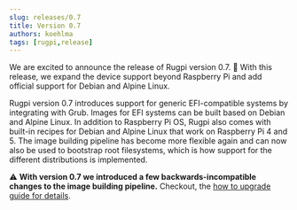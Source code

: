 ```yaml
---
slug: releases/0.7
title: Version 0.7
authors: koehlma
tags: [rugpi,release]
---
```


We are excited to announce the release of Rugpi version 0.7. 🎉 With this release, we expand the device support beyond Raspberry Pi and add official support for Debian and Alpine Linux.

<!-- truncate -->

Rugpi version 0.7 introduces support for generic EFI-compatible systems by integrating with Grub.
Images for EFI systems can be built based on Debian and Alpine Linux.
In addition to Raspberry Pi OS, Rugpi also comes with built-in recipes for Debian and Alpine Linux that work on Raspberry Pi 4 and 5.
The image building pipeline has become more flexible again and can now also be used to bootstrap root filesystems, which is how support for the different distributions is implemented.

⚠️ **With version 0.7 we introduced a few backwards-incompatible changes to the image building pipeline.**
Checkout, the [how to upgrade guide for details](/docs/upgrading-from-v0.6).
